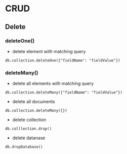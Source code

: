 # CRUD

## Delete

### deleteOne()
- delete element with matching query
```
db.collection.deleteOne({"fieldName": "fieldValue"})
```

### deleteMany()
- delete all elements with matching query
```
db.collection.deleteMany({"fieldName": "fieldValue"})
```

- delete all documents
```
db.collection.deleteMany({})
```

- delete collection
```
db.colllection.drop()
```

- delete datanase

```
db.dropDatabase()
```


